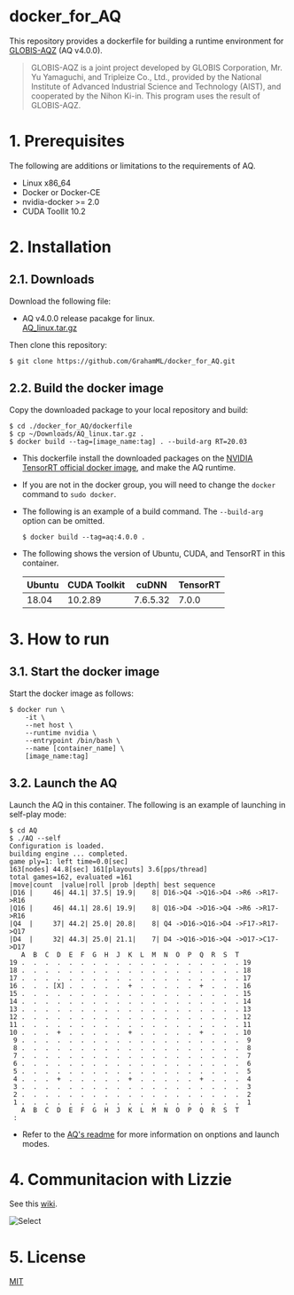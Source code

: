 # docker_for_AQ
This repository provides a dockerfile for building a runtime environment for [GLOBIS-AQZ](https://github.com/ymgaq/AQ) (AQ v4.0.0).

>GLOBIS-AQZ is a joint project developed by GLOBIS Corporation, Mr. Yu Yamaguchi, and Tripleize Co., Ltd., provided by the National Institute of Advanced Industrial Science and Technology (AIST), and cooperated by the Nihon Ki-in. This program uses the result of GLOBIS-AQZ.

# 1. Prerequisites  
The following are additions or limitations to the requirements of AQ. 
+ Linux x86_64
+ Docker or Docker-CE
+ nvidia-docker >= 2.0
+ CUDA Toollit 10.2

# 2. Installation
## 2.1. Downloads
Download the following file:
+ AQ v4.0.0 release pacakge for linux.  
[AQ_linux.tar.gz](https://github.com/ymgaq/AQ/releases/download/v4.0.0/AQ_linux.tar.gz)

Then clone this repository:  
```console
$ git clone https://github.com/GrahamML/docker_for_AQ.git
```
## 2.2. Build the docker image
Copy the downloaded package to your local repository and build:  

```console
$ cd ./docker_for_AQ/dockerfile
$ cp ~/Downloads/AQ_linux.tar.gz .
$ docker build --tag=[image_name:tag] . --build-arg RT=20.03
```  
+ This dockerfile install the downloaded packages on the [NVIDIA TensorRT official docker image](https://docs.nvidia.com/deeplearning/tensorrt/container-release-notes/running.html#running), and make the AQ runtime.  
+ If you are not in the docker group, you will need to change the `docker` command to `sudo docker`.
+ The following is an example of a build command. The `--build-arg` option can be omitted.  
    ```
    $ docker build --tag=aq:4.0.0 . 
    ```
+ The following shows the version of Ubuntu, CUDA, and TensorRT in this container. 

    | Ubuntu | CUDA Toolkit  | cuDNN    | TensorRT     |
    |--------|---------------|----------|--------------|
    | 18.04  | 10.2.89       | 7.6.5.32 | 7.0.0        |

# 3. How to run
## 3.1. Start the docker image
Start the docker image as follows:  
```console
$ docker run \
    -it \
    --net host \
    --runtime nvidia \
    --entrypoint /bin/bash \
    --name [container_name] \
    [image_name:tag]
```  
## 3.2. Launch the AQ
Launch the AQ in this container.  The following is an example of launching in self-play mode:
```console
$ cd AQ
$ ./AQ --self
Configuration is loaded.
building engine ... completed.
game ply=1: left time=0.0[sec]
163[nodes] 44.8[sec] 161[playouts] 3.6[pps/thread]
total games=162, evaluated =161
|move|count  |value|roll |prob |depth| best sequence
|D16 |     46| 44.1| 37.5| 19.9|    8| D16->Q4 ->Q16->D4 ->R6 ->R17->R16
|Q16 |     46| 44.1| 28.6| 19.9|    8| Q16->D4 ->D16->Q4 ->R6 ->R17->R16
|Q4  |     37| 44.2| 25.0| 20.8|    8| Q4 ->D16->Q16->D4 ->F17->R17->Q17
|D4  |     32| 44.3| 25.0| 21.1|    7| D4 ->Q16->D16->Q4 ->O17->C17->D17
   A  B  C  D  E  F  G  H  J  K  L  M  N  O  P  Q  R  S  T 
19 .  .  .  .  .  .  .  .  .  .  .  .  .  .  .  .  .  .  . 19
18 .  .  .  .  .  .  .  .  .  .  .  .  .  .  .  .  .  .  . 18
17 .  .  .  .  .  .  .  .  .  .  .  .  .  .  .  .  .  .  . 17
16 .  .  . [X] .  .  .  .  .  +  .  .  .  .  .  +  .  .  . 16
15 .  .  .  .  .  .  .  .  .  .  .  .  .  .  .  .  .  .  . 15
14 .  .  .  .  .  .  .  .  .  .  .  .  .  .  .  .  .  .  . 14
13 .  .  .  .  .  .  .  .  .  .  .  .  .  .  .  .  .  .  . 13
12 .  .  .  .  .  .  .  .  .  .  .  .  .  .  .  .  .  .  . 12
11 .  .  .  .  .  .  .  .  .  .  .  .  .  .  .  .  .  .  . 11
10 .  .  .  +  .  .  .  .  .  +  .  .  .  .  .  +  .  .  . 10
 9 .  .  .  .  .  .  .  .  .  .  .  .  .  .  .  .  .  .  .  9
 8 .  .  .  .  .  .  .  .  .  .  .  .  .  .  .  .  .  .  .  8
 7 .  .  .  .  .  .  .  .  .  .  .  .  .  .  .  .  .  .  .  7
 6 .  .  .  .  .  .  .  .  .  .  .  .  .  .  .  .  .  .  .  6
 5 .  .  .  .  .  .  .  .  .  .  .  .  .  .  .  .  .  .  .  5
 4 .  .  .  +  .  .  .  .  .  +  .  .  .  .  .  +  .  .  .  4
 3 .  .  .  .  .  .  .  .  .  .  .  .  .  .  .  .  .  .  .  3
 2 .  .  .  .  .  .  .  .  .  .  .  .  .  .  .  .  .  .  .  2
 1 .  .  .  .  .  .  .  .  .  .  .  .  .  .  .  .  .  .  .  1
   A  B  C  D  E  F  G  H  J  K  L  M  N  O  P  Q  R  S  T 
 :
```  
+ Refer to the [AQ's readme](https://github.com/ymgaq/AQ) for more information on onptions and launch modes.

# 4. Communitacion with Lizzie  
See this [wiki](https://github.com/GrahamML/docker_for_AQ/wiki/Communitacion-with-Lizzie).  

![Select](https://github.com/GrahamML/docker_for_AQ/wiki/images/Communitacion-with-Lizzie/Fig8.png)

# 5. License  
[MIT](https://github.com/GrahamML/docker_for_AQ/blob/master/LICENSE)
